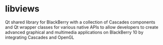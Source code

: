 libviews
========

Qt shared library for BlackBerry with a collection of Cascades components and Qt wrapper classes for various native APIs to allow developers to create advanced graphical and multimedia applications on BlackBerry 10 by integrating Cascades and OpenGL
